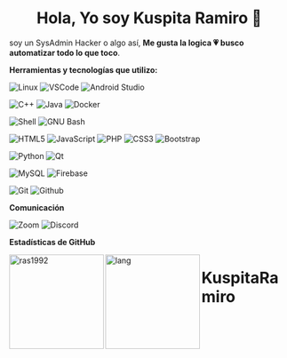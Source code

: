 <h1 align="center">Hola, Yo soy Kuspita Ramiro 👋 </h1>

soy un SysAdmin Hacker o algo así, **Me gusta la logica 💗 busco automatizar todo lo que toco**.

**Herramientas y tecnologías que utilizo:**

![Linux](https://img.shields.io/badge/-Linux-311701?style=for-the-badge&color=1e1e2e&logo=linux&logoColor=F8DE68)
![VSCode](https://img.shields.io/badge/-VSCode-311701?style=for-the-badge&color=1e1e2e&logo=visualstudiocode&logoColor=277fff)
![Android Studio](https://img.shields.io/badge/-Android_Studio-311701?style=for-the-badge&color=1e1e2e&logo=Android%20Studio&logoColor=3DDC84)

![C++](https://img.shields.io/badge/-C++-311701?style=for-the-badge&color=1e1e2e&logo=cplusplus&logoColor=FFFFFF)
![Java](https://img.shields.io/badge/-Java-311701?style=for-the-badge&color=1e1e2e&logo=openjdk&logoColor=EB7A12)
![Docker](https://img.shields.io/badge/-Docker-311701?style=for-the-badge&color=1e1e2e&logo=docker&logoColor=367bf0)

![Shell](https://img.shields.io/badge/-Shell-311701?style=for-the-badge&color=1e1e2e&logo=PowerShell&logoColor=FFFFFF)
![GNU Bash](https://img.shields.io/badge/-GNU_Bash-311701?style=for-the-badge&color=1e1e2e&logo=GNUBash&logoColor=4EAA25)

![HTML5](https://img.shields.io/badge/-HTML5-311701?style=for-the-badge&color=1e1e2e&logo=HTML5&logoColor=E34F26)
![JavaScript](https://img.shields.io/badge/-JavaScript-311701?style=for-the-badge&color=1e1e2e&logo=JavaScript&logoColor=F7DF1E)
![PHP](https://img.shields.io/badge/-PHP-311701?style=for-the-badge&color=1e1e2e&logo=PHP&logoColor=777BB4)
![CSS3](https://img.shields.io/badge/-CSS3-311701?style=for-the-badge&color=1e1e2e&logo=CSS3&logoColor=1572B6)
![Bootstrap](https://img.shields.io/badge/-Bootstrap-311701?style=for-the-badge&color=1e1e2e&logo=Bootstrap&logoColor=7952B3)

![Python](https://img.shields.io/badge/-Python-311701?style=for-the-badge&color=1e1e2e&logo=python&logoColor=3776AB)
![Qt](https://img.shields.io/badge/-Qt-311701?style=for-the-badge&color=1e1e2e&logo=Qt&logoColor=41CD52)

![MySQL](https://img.shields.io/badge/-MySQL-311701?style=for-the-badge&color=1e1e2e&logo=MySQL&logoColor=4479A1)
![Firebase](https://img.shields.io/badge/-Firebase-311701?style=for-the-badge&color=1e1e2e&logo=Firebase&logoColor=FFCA28)

![Git](https://img.shields.io/badge/-Git-311701?style=for-the-badge&color=1e1e2e&logo=Git&logoColor=F05032)
![Github](https://img.shields.io/badge/-Github-311701?style=for-the-badge&color=1e1e2e&logo=Github&logoColor=181717)

**Comunicación**

![Zoom](https://img.shields.io/badge/-Zoom-311701?style=for-the-badge&color=1e1e2e&logo=Zoom&logoColor=0B5CFF)
![Discord](https://img.shields.io/badge/-Discord-311701?style=for-the-badge&color=1e1e2e&logo=Discord&logoColor=5865F2)
           

**Estadísticas de GitHub**

<img height="170" align="left" src="https://github-readme-stats.vercel.app/api?username=ras1992&show_icons=true&bg_color=1F2229&border_color=FFFFFF&title_color=FFFFFF&text_color=FFFFFF&icon_color=367bf0" alt="ras1992" />	
<img src="https://github-readme-stats.vercel.app/api/top-langs/?username=ras1992&layout=compact&show_icons=true&bg_color=1F2229&border_color=FFFFFF&title_color=FFFFFF&icon_color=367bf0&text_color=FFFFFF&langs_count=6" height="170" align="left" alt="lang" />

<!-- Kuspita20 <3 -->
# KuspitaRamiro
